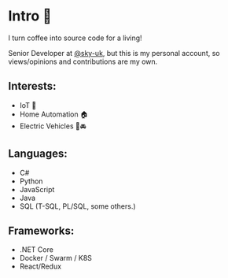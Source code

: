 # Intro 👋

I turn coffee into source code for a living!

Senior Developer at [@sky-uk](https://github.com/sky-uk), but this is my personal account, so views/opinions and contributions are my own.

## Interests:

- IoT 🚀
- Home Automation 🏠
- Electric Vehicles 🔌🚘

## Languages:

- C#
- Python
- JavaScript
- Java
- SQL (T-SQL, PL/SQL, some others.)

## Frameworks:

- .NET Core
- Docker / Swarm / K8S
- React/Redux
